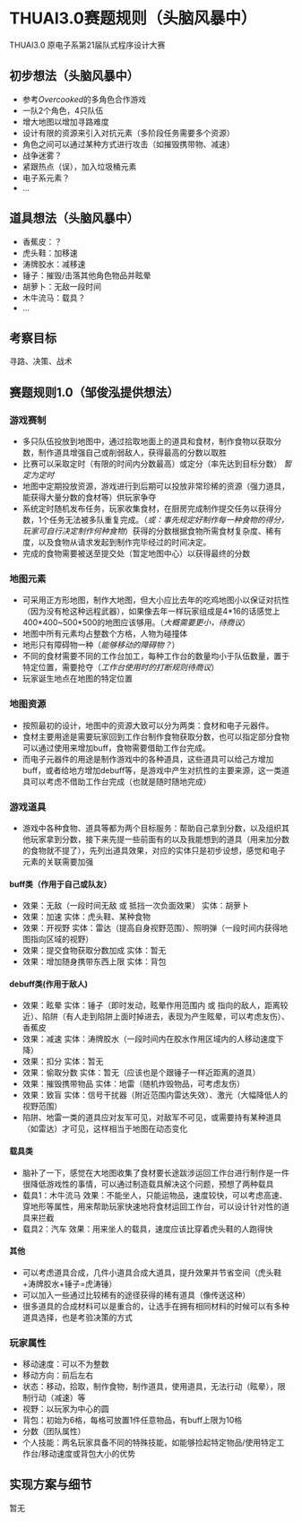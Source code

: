 # THUAI3.0赛题规则（头脑风暴中）

THUAI3.0 原电子系第21届队式程序设计大赛

## 初步想法（头脑风暴中）

- 参考*Overcooked*的多角色合作游戏
- 一队2个角色，4只队伍
- 增大地图以增加寻路难度
- 设计有限的资源来引入对抗元素（多阶段任务需要多个资源）
- 角色之间可以通过某种方式进行攻击（如摧毁携带物、减速）
- 战争迷雾？
- 紧跟热点（误），加入垃圾桶元素
- 电子系元素？
- ...

## 道具想法（头脑风暴中）

- 香蕉皮：？
- 虎头鞋：加移速
- 涛牌胶水：减移速
- 锤子：摧毁/击落其他角色物品并眩晕
- 胡萝卜：无敌一段时间
- 木牛流马：载具？
- ...

## 考察目标
寻路、决策、战术

## 赛题规则1.0（邹俊泓提供想法）
### 游戏赛制
- 多只队伍投放到地图中，通过拾取地面上的道具和食材，制作食物以获取分数，制作道具增强自己或削弱敌人，获得最高的分数以取胜
- 比赛可以采取定时（有限的时间内分数最高）或定分（率先达到目标分数） *暂定为定时*
- 地图中定期投放资源，游戏进行到后期可以投放非常珍稀的资源（强力道具，能获得大量分数的食材等）供玩家争夺
- 系统定时随机发布任务，玩家收集食材，在厨房完成制作提交任务以获得分数，1个任务无法被多队重复完成。（*或：事先规定好制作每一种食物的得分，玩家可自行决定制作何种食物*）获得的分数根据食物所需食材复杂度、稀有度，以及食物从请求发起到制作完毕经过的时间决定。
- 完成的食物需要被送至提交处（暂定地图中心）以获得最终的分数

### 地图元素
- 可采用正方形地图，制作大地图，但大小应比去年的吃鸡地图小以保证对抗性（因为没有枪这种远程武器），如果像去年一样玩家组成是4\*16的话感觉上400\*400~500\*500的地图应该够用。（*大概需要更小，待商议*）
- 地图中所有元素均占整数个方格，人物为碰撞体
- 地形只有障碍物一种（*能够移动的障碍物？*）
- 不同的食材需要不同的工作台加工，每种工作台的数量均小于队伍数量，置于特定位置，需要抢夺（*工作台使用时的打断规则待商议*）
- 玩家诞生地点在地图的特定位置

### 地图资源
- 按照最初的设计，地图中的资源大致可以分为两类：食材和电子元器件。
- 食材主要用途是需要玩家回到工作台制作食物获取分数，也可以指定部分食物可以通过使用来增加buff，食物需要借助工作台完成。
- 而电子元器件的用途是制作游戏中的各种道具，这些道具可以给己方增加buff，或者给地方增加debuff等，是游戏中产生对抗性的主要来源，这一类道具可以考虑不借助工作台完成（也就是随时随地完成）

### 游戏道具
- 游戏中各种食物、道具等都为两个目标服务：帮助自己拿到分数，以及组织其他玩家拿到分数，接下来先提一些前面有的以及我能想到的道具（用来加分数的食物就不提了），先列出道具效果，对应的实体只是初步设想，感觉和电子元素的关联需要加强
#### buff类（作用于自己或队友）
- 效果：无敌（一段时间无敌 或 抵挡一次负面效果） 实体：胡萝卜
- 效果：加速 实体：虎头鞋、某种食物
- 效果：开视野 实体：雷达（提高自身视野范围）、照明弹（一段时间内获得地图指向区域的视野）
- 效果：提交食物获取分数加成 实体：暂无
- 效果：增加随身携带东西上限 实体：背包
#### debuff类(作用于敌人)
- 效果：眩晕 实体：锤子（即时发动，眩晕作用范围内 或 指向的敌人，距离较近）、陷阱（有人走到陷阱上面时掉进去，表现为产生眩晕，可以考虑友伤）、香蕉皮
- 效果：减速 实体：涛牌胶水（一段时间内在胶水作用区域内的人移动速度下降）
- 效果：扣分 实体：暂无
- 效果：偷取分数 实体：暂无（应该也是个跟锤子一样近距离的道具）
- 效果：摧毁携带物品 实体：地雷（随机炸毁物品，可考虑友伤）
- 效果：致盲 实体：信号干扰器（附近范围内雷达失效）、激光（大幅降低人的视野范围）
- 陷阱、地雷一类的道具应对友军可见，对敌军不可见，或需要持有某种道具（如雷达）才可见，这样相当于地图在动态变化
#### 载具类
- 脑补了一下，感觉在大地图收集了食材要长途跋涉运回工作台进行制作是一件很降低游戏性的事情，可以通过制造载具解决这个问题，预想了两种载具
- 载具1：木牛流马 效果：不能坐人，只能运物品，速度较快，可以考虑高速、穿地形等属性，用来帮助玩家快速地将食材运回工作台，可以设计针对性的道具来拦截
- 载具2：汽车 效果：用来坐人的载具，速度应该比穿着虎头鞋的人跑得快
#### 其他
- 可以考虑道具合成，几件小道具合成大道具，提升效果并节省空间（虎头鞋+涛牌胶水+锤子=虎涛锤）
- 可以加入一些通过比较稀有的途径获得的稀有道具（像传送这种）
- 很多道具的合成材料可以是重合的，让选手在拥有相同材料的时候可以有多种道具选择，也是考验决策的方式

### 玩家属性

- 移动速度：可以不为整数
- 移动方向：前后左右
- 状态：移动，拾取，制作食物，制作道具，使用道具，无法行动（眩晕），限制行动（减速）等
- 视野：以玩家为中心的圆
- 背包：初始为6格，每格可放置1件任意物品，有buff上限为10格
- 分数（团队属性）
- 个人技能：两名玩家具备不同的特殊技能，如能够捡起特定物品/使用特定工作台/移动速度或背包大小的优势

## 实现方案与细节

暂无
